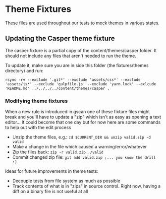# Theme Fixtures

These files are used throughout our tests to mock themes in various states.

## Updating the Casper theme fixture
The casper fixture is a partial copy of the content/themes/casper folder.
It should not include any files that aren't needed to run the theme.

To update it, make sure you are in side this folder (the fixtures/themes directory) and run:

`rsync -rv --exclude '.git*' --exclude 'assets/css*' --exclude 'assets/js*' --exclude 'gulpfile.js' --exclude 'yarn.lock' --exlcude 'README.md' ../../../../content/themes/casper .`

### Modifying theme fixtures
When a new rule is introduced in gscan one of these fixture files might break and you'll have to update a "zip" which isn't as easy as opening a text editor... It could become that one day but for now here are some commands to help out with the edit process

- Unzip the theme files, e.g.: `cd $CURRENT_DIR && unzip valid.zip -d valid`
- Make a change in the file which caused a warning/error/whatever
- Zip the files back: `zip -r valid.zip ./valid`
- Commit changed zip file: `git add valid.zip ;... you know the drill :)`

Ideas for future improvements in theme tests:
- Decouple tests from file system as much as possible
- Track contents of what is in "zips" in source control. Right now, having a diff on a binary file is not useful at all
